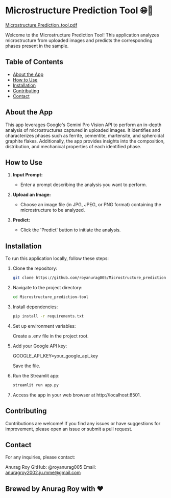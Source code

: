 # Microstructure Prediction Tool 🌐🔬

[Microstructure Prediction_tool.pdf](https://github.com/royanurag005/Microstructure_prediction-tool/files/14081791/Microstructure.Prediction_tool.pdf)

Welcome to the Microstructure Prediction Tool! This application analyzes microstructure from uploaded images and predicts the corresponding phases present in the sample.

## Table of Contents
- [About the App](#about-the-app)
- [How to Use](#how-to-use)
- [Installation](#installation)
- [Contributing](#contributing)
- [Contact](#contact)


## About the App

This app leverages Google's Gemini Pro Vision API to perform an in-depth analysis of microstructures captured in uploaded images. It identifies and characterizes phases such as ferrite, cementite, martensite, and spheroidal graphite flakes. Additionally, the app provides insights into the composition, distribution, and mechanical properties of each identified phase.

## How to Use

1. **Input Prompt:**
   - Enter a prompt describing the analysis you want to perform.

2. **Upload an Image:**
   - Choose an image file (in JPG, JPEG, or PNG format) containing the microstructure to be analyzed.

3. **Predict:**
   - Click the 'Predict' button to initiate the analysis.

## Installation

To run this application locally, follow these steps:

1. Clone the repository:

   ```bash
   git clone https://github.com/royanurag005/Microstructure_prediction-tool.git

2. Navigate to the project directory:
   ```bash
   cd Microstructure_prediction-tool

3. Install dependencies:
   ```bash
   pip install -r requirements.txt

4. Set up environment variables:

   Create a .env file in the project root.

5. Add your Google API key:
 
   GOOGLE_API_KEY=your_google_api_key

   Save the file.

6. Run the Streamlit app:
   ```bash
   streamlit run app.py

7. Access the app in your web browser at http://localhost:8501.

## Contributing
Contributions are welcome! If you find any issues or have suggestions for improvement, please open an issue or submit a pull request.

## Contact
For any inquiries, please contact:

Anurag Roy
GitHub: @royanurag005
Email: anuragroy2002.ju.mme@gmail.com


Brewed by Anurag Roy with ❤️
--------------------------------------------------------------------------------------------------------------------------------------------------------------------
         
    
